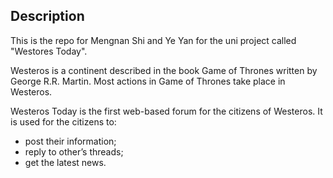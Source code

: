 ## Description
This is the repo for Mengnan Shi and Ye Yan for the uni project called "Westores Today".

Westeros is a continent described in the book Game of Thrones written by George R.R. Martin. Most actions in Game of Thrones take place in Westeros.

Westeros Today is the first web-based forum for the citizens of Westeros. It is used for the citizens to:

* post their information; 
* reply to other’s threads;
* get the latest news.


